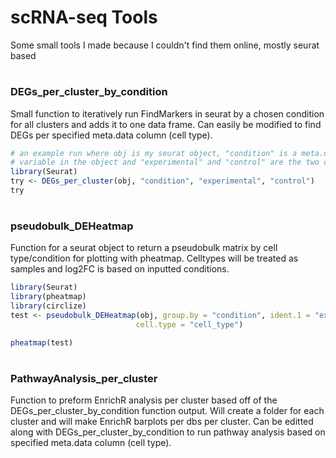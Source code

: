 # scRNA-seq Tools
Some small tools I made because I couldn't find them online, mostly seurat based

#

### DEGs_per_cluster_by_condition
Small function to iteratively run FindMarkers in seurat by a chosen condition for all clusters and adds it to one data frame. Can easily be modified to find DEGs per specified meta.data column (cell type).
```R
# an example run where obj is my seurat object, "condition" is a meta.data
# variable in the object and "experimental" and "control" are the two conditions
library(Seurat)
try <- DEGs_per_cluster(obj, "condition", "experimental", "control")
try
```
#
### pseudobulk_DEHeatmap
Function for a seurat object to return a pseudobulk matrix by cell type/condition for plotting with pheatmap. Celltypes will be treated as samples and log2FC is based on inputted conditions.
```R
library(Seurat)
library(pheatmap)
library(circlize)
test <- pseudobulk_DEHeatmap(obj, group.by = "condition", ident.1 = "experimental", ident.2 = "control",
                            cell.type = "cell_type")

pheatmap(test)
```
#
### PathwayAnalysis_per_cluster
Function to preform EnrichR analysis per cluster based off of the DEGs_per_cluster_by_condition function output. Will create a folder for each cluster and will make EnrichR barplots per dbs per cluster. Can be editted along with DEGs_per_cluster_by_condition to run pathway analysis based on specified meta.data column (cell type).

